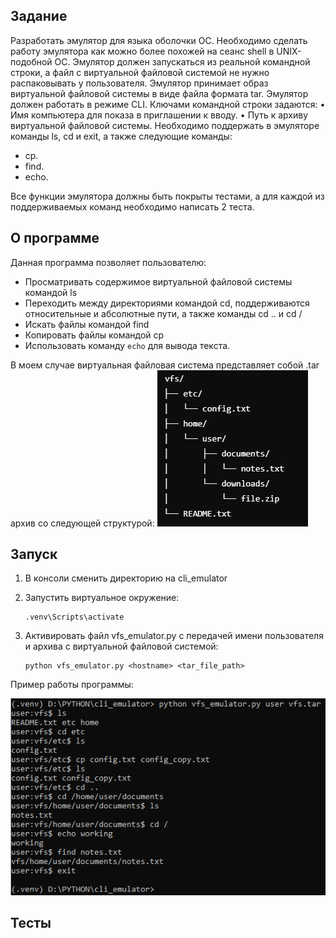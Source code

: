 ## Задание 
Разработать эмулятор для языка оболочки ОС. Необходимо сделать работу
эмулятора как можно более похожей на сеанс shell в UNIX-подобной ОС.
Эмулятор должен запускаться из реальной командной строки, а файл с
виртуальной файловой системой не нужно распаковывать у пользователя.
Эмулятор принимает образ виртуальной файловой системы в виде файла формата
tar. Эмулятор должен работать в режиме CLI.
Ключами командной строки задаются:
• Имя компьютера для показа в приглашении к вводу.
• Путь к архиву виртуальной файловой системы.
Необходимо поддержать в эмуляторе команды ls, cd и exit, а также
следующие команды:
* cp.
*  find.
* echo.

Все функции эмулятора должны быть покрыты тестами, а для каждой из
поддерживаемых команд необходимо написать 2 теста.

## О программе
Данная программа позволяет пользователю: 
- Просматривать содержимое виртуальной файловой системы командой ls 
- Переходить между директориями командой cd, поддерживаются относительные и абсолютные пути, а также команды cd .. и cd /
- Искать файлы командой find
- Копировать файлы командой cp
- Использовать команду `echo` для вывода текста.

В моем случае виртуальная файловая система представляет собой .tar архив со следующей структурой:
![Tree](https://github.com/whiteicesky/shell_simulator/blob/main/tree.png)

## Запуск
1. В консоли сменить директорию на cli_emulator
2. Запустить виртуальное окружение:
    ```commandline
    .venv\Scripts\activate
    ```

3. Активировать файл vfs_emulator.py с передачей имени пользователя и архива с виртуальной файловой системой:
    ```commandline
    python vfs_emulator.py <hostname> <tar_file_path>
    ```
Пример работы программы:

![Screenshot 1](https://github.com/whiteicesky/shell_simulator/blob/main/Screenshot_1.png)

## Тесты
